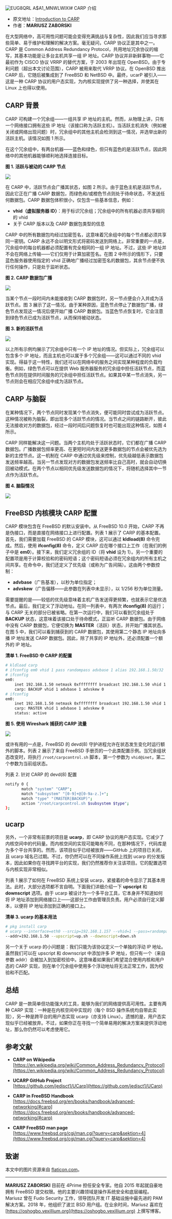 ![EUG`8QRL A$A1_MNWLWIX`I](https://github.com/user-attachments/assets/a7bbed57-92cb-4a38-962c-52c06881f0f8)# CARP 介绍

- 原文地址：[Introduction to CARP](https://freebsdfoundation.org/wp-content/uploads/2022/11/zaborski_CARP.pdf)
- 作者：**MARIUSZ ZABORSKI**

在大型网络中，高可用性问题可能会变得充满挑战与复杂性，因此我们应当寻求那些简单、易于维护和理解的解决方案。毫无疑问，CARP 协议正是其中之一。CARP 是 Common Address Redundancy Protocol，共用地址冗余协议的缩写，其基本功能是让多台主机共享一组 IP 地址。CARP 协议并非新鲜事物——它最初作为 CISCO 协议 VRRP 的替代方案，于 2003 年出现在 OpenBSD。由于专利问题（超出本文讨论范围），CARP 被用来取代 VRRP 协议。在 OpenBSD 推出 CARP 后，它随后被集成到了 FreeBSD 和 NetBSD 中。最终，ucarP 被引入——这是一种 CARP 协议的用户态实现，为内核实现提供了另一种选择，并使其在 Linux 上也得以使用。

## CARP 背景

CARP 可构建一个冗余组——一组共享 IP 地址的主机。然而，从物理上讲，只有一个网络接口拥有这些 IP 地址（该接口称为活跃主机）。当活跃主机消失（例如被关闭或网络出现问题）时，冗余组中的其他主机会检测到这一情况，并选举出新的活跃主机。该情况如图 1 所示。

在这个冗余组中，有两台机器——蓝色和绿色，但只有蓝色的是活跃节点，因此网络中的其他机器能够顺利地选择连接目标。

**图 1. 活跃与被动的 CARP 节点**

![](https://github.com/user-attachments/assets/90eacfa5-5025-46b1-b584-f0b94af3c996)

在 CARP 中，活跃节点会广播其状态，如图 2 所示。由于蓝色主机是活跃节点，因此它正在广播 CARP 数据包，而绿色和/或橙色节点则处于待命状态，不发送任何数据包。CARP 数据包体积很小，仅包含一些基本信息，例如：

- **vhid（虚拟服务器 ID）**：用于标识冗余组；冗余组中的所有机器必须共享相同的 vhid  
- 关于 CARP 版本以及 CARP 数据包类型的信息

CARP 中的所有数据包均经过加密签名，这意味着冗余组中的每个节点都必须共享同一密钥。CARP 永远不会以明文形式将密码发送到网络上。非常重要的一点是，冗余组中的每台机器都必须配置有完全相同的一组 IP 地址。不过，这些 IP 地址并不会在网络上传输——它们仅用于计算加密签名。在图 2 中所示的情形下，只要蓝色服务器使用指定的 vhid 正确地广播经过加密签名的数据包，其余节点便不执行任何操作，只是处于监听状态。

**图 2. CARP 数据包广播**

![](https://github.com/user-attachments/assets/31f6e10e-b01f-4efe-b2d6-152e714538c2)

当某个节点一段时间内未能接收到 CARP 数据包时，另一节点便会介入并成为活跃节点。图 3 展示了这一情况。由于某种原因，蓝色节点停止了数据包广播，绿色节点发现这一情况后便开始广播 CARP 数据包。当蓝色节点恢复时，它会注意到绿色节点已成为活跃节点，从而保持被动状态。

**图 3. 新的活跃节点**

![](https://github.com/user-attachments/assets/bf2da29e-2f53-434d-88c8-199c26f9c952)


以上所有示例均展示了冗余组中只有一个 IP 地址的情况。但实际上，冗余组可以包含多个 IP 地址，而且主机也可以属于多个冗余组——这可以通过不同的 vhid 实现。得益于这一特性，我们还可以在网络中的服务之间实现某种程度的负载均衡。例如，绿色节点可以在提供 Web 服务器服务的冗余组中担任活跃节点，而蓝色节点则在提供时间服务的冗余组中担任活跃节点。如果其中某一节点消失，另一节点则会在相应冗余组中成为活跃节点。

## CARP 与脑裂

在某种情况下，两个节点同时发现某个节点消失，便可能同时尝试成为活跃节点。这种情况被称为脑裂，即出现多个活跃节点的情况。当节点之间的链路断开，彼此无法接收对方的数据包，经过一段时间后问题恢复时也可能出现这种情况，如图 4 所示。

CARP 同样能解决这一问题。当两个主机均处于活跃状态时，它们都在广播 CARP 数据包。广播数据包频率更高、在更短时间内发送更多数据包的节点会被优先选为新的主控节点。这一机制在 CARP 中通过优先级来控制，优先级越低表示数据包发送频率越高。当另一节点发现对方的数据包发送频率比自己高时，就会自动切换回被动模式。在两个节点以相同优先级发送数据包的情况下，将随机选择其中一节点作为活跃节点。

**图 4. 脑裂情况**

![](https://github.com/user-attachments/assets/dfccd1fc-fa41-4af0-a593-e80295450110)

## FreeBSD 内核模块 CARP 配置

CARP 模块包含在 FreeBSD 的默认安装中。从 FreeBSD 10.0 开始，CARP 不再是伪接口，而是直接在网络接口上进行配置。列表 1 展示了 CARP 的基本配置。首先，我们需要加载 FreeBSD 的 CARP 模块，这可以通过 **kldload(8)** 命令完成。然后，使用 **ifconfig(8)** 命令，定义 CARP 应在哪个接口上工作（在我们的例子中是 **em0**）。接下来，我们定义冗余组的 ID（将 **vhid** 设为 1）。另一个重要的配置项是用于计算校验和的密码短语；这个密码短语必须在冗余组内的所有主机之间共享。在命令中，我们还定义了优先级（或称为广告间隔）。这由两个参数控制：  
- **advbase**（广告基准），以秒为单位指定；  
- **advskew**（广告偏移——此参数在列表中未显示），以 1/256 秒为单位测量。  

需要提醒的是——较低的优先级意味着主机广告发送得更频繁，也就表示它是优选节点。最后，我们定义了浮动地址。在同一列表中，有两次 **ifconfig(8)** 的运行；与 CARP 无关的部分已被省略。在第一次运行中，我们可以看到冗余组处于 **BACKUP** 状态，这意味着该接口处于待命模式，正监听 CARP 数据包。由于网络中没有 CARP 数据包，它便切换为 **MASTER**（活跃）状态，并开始广播其状态。在图 5 中，我们可以看到捕获到的 CARP 数据包，其使用第二个静态 IP 地址向多播 IP 地址发送 CARP 数据包。因此，除了共享的 IP 地址外，还必须配置一个额外的 IP 地址。

**清单 1. FreeBSD 中 CARP 的配置**

```sh
# kldload carp
# ifconfig em0 vhid 1 pass randompass advbase 1 alias 192.168.1.50/32
# ifconfig
em0:
    inet 192.168.1.50 netmask 0xffffffff broadcast 192.168.1.50 vhid 1
    carp: BACKUP vhid 1 advbase 1 advskew 0
# ifconfig
em0:
    inet 192.168.1.50 netmask 0xffffffff broadcast 192.168.1.50 vhid 1
    carp: MASTER vhid 1 advbase 1 advskew 0
    status: active
```


**图 5. 使用 Wireshark 捕获的 CARP 流量**

![](https://github.com/user-attachments/assets/808433d6-02fe-4f66-a2cd-80557fcb97d9)

或许有用的一点是，FreeBSD 的 devd(8) 守护进程允许在状态发生变化时运行额外的脚本。列表 2 展示了来自 FreeBSD 手册页的一个此类配置示例。当冗余组状态改变时，将执行 `/root/carpcontrol.sh` 脚本，第一个参数为 `vhid@inet`，第二个参数为当前组状态。

列表 2. 针对 CARP 的 devd(8) 配置

```sh
notify 0 {
       match "system" "CARP";
       match "subsystem" "[0-9]+@[0-9a-z.]+";
       match "type" "(MASTER|BACKUP)";
       action "/root/carpcontrol.sh $subsystem $type";
};
```

## ucarp

另外，一个非常有前景的项目是 **ucarp**，即 CARP 协议的用户态实现。它减少了内核空间中的代码量。而内核空间的实现可能略有不同，在那种情况下，代码库是为多个平台共享的。然而，该项目似乎已经被放弃——GitHub 上的项目已关闭，且 ucarp 域名已过期。不过，你仍然可以在不同操作系统上找到 ucarp 的分发版本，因此如果你在寻找跨平台的实现，我们仍然推荐你关注该项目。它的配置选项与内核实现非常相似。  

列表 1 展示了如何在 FreeBSD 系统上安装 ucarp，紧接着的命令显示了其基本用法。此时，大部分选项都不言自明。下面我们详细介绍一下 **upscript** 和 **downscript** 选项。由于 ucarp 被设计为一个多平台工具，它本身并不知道如何将 IP 地址添加到网络接口上——这部分工作由管理员负责。用户必须自行定义脚本，以便将 IP 地址添加到正确的接口上。

**清单 3. ucarp 的基本用法**

```sh
# pkg install carp
# ucarp --interface=eth0 --srcip=192.168.1.157 --vhid=1 --pass=randompass
--addr=192.168.1.50 --upscript=up.sh --downscript=down.sh
```

另一个关于 ucarp 的小问题是：我们只能为该协议定义一个单独的浮动 IP 地址。虽然我们可以在 upscript 和 downscript 中添加许多 IP 地址，但只有一个（来自参数 addr）会被加入到加密校验中。这意味着如果我们希望混合使用内核和用户态的 CARP 实现，则在单个冗余组中使用多个浮动地址将无法正常工作，因为校验和不匹配。



## 总结

CARP 是一款简单但功能强大的工具，能够为我们的网络提供高可用性。主要有两种 CARP 实现：一种是在内核空间中实现的（每个 BSD 操作系统均自带此实现），另一种是跨平台的用户态实现 ucarp（亦支持 Linux）。遗憾的是，用户态实现似乎已经被放弃。不过，如果你正在寻找一个简单易用的解决方案来提供浮动地址，那么你仍然可以考虑使用它。



## 参考文献

- **CARP on Wikipedia**  
  [https://en.wikipedia.org/wiki/Common_Address_Redundancy_Protocol](https://en.wikipedia.org/wiki/Common_Address_Redundancy_Protocol)
  
- **UCARP GitHub Project**  
  [https://github.com/jedisct1/UCarp](https://github.com/jedisct1/UCarp)
  
- **CARP in FreeBSD Handbook**  
  [https://docs.freebsd.org/en/books/handbook/advanced-networking/#carp](https://docs.freebsd.org/en/books/handbook/advanced-networking/#carp)
  
- **CARP FreeBSD man page**  
  [https://www.freebsd.org/cgi/man.cgi?query=carp&sektion=4](https://www.freebsd.org/cgi/man.cgi?query=carp&sektion=4)


## 致谢

本文中的图片资源来自 [flaticon.com](https://www.flaticon.com)。

---

**MARIUSZ ZABORSKI** 目前在 4Prime 担任安全专家。他自 2015 年起就自豪地拥有 FreeBSD 提交权限。他的主要兴趣领域是操作系统安全和底层编程。Mariusz 曾在 Fudo Security 工作，领导团队开发 IT 基础设施中最先进的 PAM 解决方案。2018 年，他组织了波兰 BSD 用户组。在业余时间，Mariusz 喜欢在 [https://oshogbo.vexillium.org](https://oshogbo.vexillium.org) 上撰写博客。
